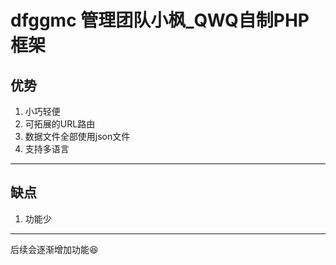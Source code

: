 # dfggmc 管理团队小枫_QWQ自制PHP框架

## 优势
1. 小巧轻便
3. 可拓展的URL路由
4. 数据文件全部使用json文件
5. 支持多语言

***

## 缺点
1. 功能少

***

后续会逐渐增加功能😆
